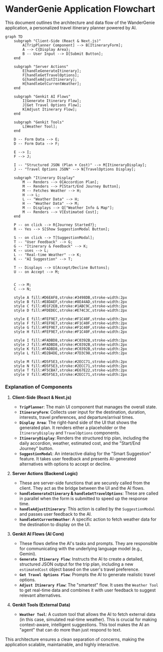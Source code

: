 # WanderGenie Application Flowchart

This document outlines the architecture and data flow of the WanderGenie application, a personalized travel itinerary planner powered by AI.

```mermaid
graph TD
    subgraph "Client-Side (React & Next.js)"
        A[TripPlanner Component] --> B[ItineraryForm];
        A --> C{Display Area};
        B -- User Input --> D[Submit Button];
    end

    subgraph "Server Actions"
        E[handleGenerateItinerary];
        F[handleGetTravelOptions];
        G[handleAdjustItinerary];
        H[handleGetCurrentWeather];
    end

    subgraph "Genkit AI Flows"
        I[Generate Itinerary Flow];
        J[Get Travel Options Flow];
        K[Adjust Itinerary Flow];
    end
    
    subgraph "Genkit Tools"
        L[Weather Tool];
    end

    D -- Form Data --> E;
    D -- Form Data --> F;

    E --> I;
    F --> J;

    I -- "Structured JSON (Plan + Cost)" --> M[ItineraryDisplay];
    J -- "Travel Options JSON" --> N[TravelOptions Display];

    subgraph "Itinerary Display"
        M -- Renders --> O[Accordion Plan];
        M -- Renders --> P[Start/End Journey Button];
        M -- Fetches Weather --> H;
        H --> L;
        L -- "Weather Data" --> H;
        H -- "Weather Data" --> M;
        M -- Displays --> Q["Weather Info & Map"];
        M -- Renders --> V[Estimated Cost];
    end

    P -- on click --> R{Journey Started?};
    R -- Yes --> S[Show SuggestionModal Button];

    S -- on click --> T[SuggestionModal];
    T -- "User Feedback" --> G;
    G -- "Itinerary & Feedback" --> K;
    K -- uses --> L;
    L -- "Real-time Weather" --> K;
    K -- "AI Suggestion" --> T;
    
    T -- Displays --> U[Accept/Decline Buttons];
    U -- on Accept --> M;


    C --> M;
    C --> N;

    style A fill:#D6EAF8,stroke:#3498DB,stroke-width:2px
    style B fill:#E8DAEF,stroke:#8E44AD,stroke-width:2px
    style C fill:#D1F2EB,stroke:#1ABC9C,stroke-width:2px
    style D fill:#FDEDEC,stroke:#E74C3C,stroke-width:2px

    style E fill:#FEF9E7,stroke:#F1C40F,stroke-width:2px
    style F fill:#FEF9E7,stroke:#F1C40F,stroke-width:2px
    style G fill:#FEF9E7,stroke:#F1C40F,stroke-width:2px
    style H fill:#FEF9E7,stroke:#F1C40F,stroke-width:2px

    style I fill:#FADBD8,stroke:#C0392B,stroke-width:2px
    style J fill:#FADBD8,stroke:#C0392B,stroke-width:2px
    style K fill:#FADBD8,stroke:#C0392B,stroke-width:2px
    style L fill:#D2B4DE,stroke:#7D3C98,stroke-width:2px
    
    style M fill:#D5F5E3,stroke:#2ECC71,stroke-width:2px
    style N fill:#D5F5E3,stroke:#2ECC71,stroke-width:2px
    style T fill:#F5CBA7,stroke:#E67E22,stroke-width:2px
    style V fill:#D5F5E3,stroke:#2ECC71,stroke-width:2px
```

### Explanation of Components

1.  **Client-Side (React & Next.js)**
    *   **`TripPlanner`**: The main UI component that manages the overall state.
    *   **`ItineraryForm`**: Collects user input for the destination, duration, interests, travel preferences, and departure/arrival times.
    *   **`Display Area`**: The right-hand side of the UI that shows the generated plan. It renders either a placeholder or the `ItineraryDisplay` and `TravelOptions` components.
    *   **`ItineraryDisplay`**: Renders the structured trip plan, including the daily accordion, weather, estimated cost, and the "Start/End Journey" button.
    *   **`SuggestionModal`**: An interactive dialog for the "Smart Suggestion" feature. It takes user feedback and presents AI-generated alternatives with options to accept or decline.

2.  **Server Actions (Backend Logic)**
    *   These are server-side functions that are securely called from the client. They act as the bridge between the UI and the AI flows.
    *   **`handleGenerateItinerary` & `handleGetTravelOptions`**: These are called in parallel when the form is submitted to speed up the response time.
    *   **`handleAdjustItinerary`**: This action is called by the `SuggestionModal` and passes user feedback to the AI.
    *   **`handleGetCurrentWeather`**: A specific action to fetch weather data for the destination to display on the UI.

3.  **Genkit AI Flows (AI Core)**
    *   These flows define the AI's tasks and prompts. They are responsible for communicating with the underlying language model (e.g., Gemini).
    *   **`Generate Itinerary Flow`**: Instructs the AI to create a detailed, structured JSON output for the trip plan, including a new `estimatedCost` object based on the user's travel preference.
    *   **`Get Travel Options Flow`**: Prompts the AI to generate realistic travel options.
    *   **`Adjust Itinerary Flow`**: The "smartest" flow. It uses the `Weather Tool` to get real-time data and combines it with user feedback to suggest relevant alternatives.

4.  **Genkit Tools (External Data)**
    *   **`Weather Tool`**: A custom tool that allows the AI to fetch external data (in this case, simulated real-time weather). This is crucial for making context-aware, intelligent suggestions. This tool makes the AI an "agent" that can do more than just respond to text.

This architecture ensures a clean separation of concerns, making the application scalable, maintainable, and highly interactive.
